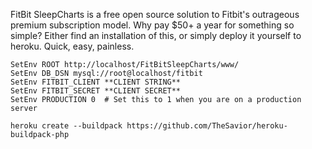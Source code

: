 FitBit SleepCharts is a free open source solution to Fitbit's outrageous premium subscription model. Why pay $50+ a year for something so simple?
Either find an installation of this, or simply deploy it yourself to heroku. Quick, easy, painless.

```
SetEnv ROOT http://localhost/FitBitSleepCharts/www/
SetEnv DB_DSN mysql://root@localhost/fitbit
SetEnv FITBIT_CLIENT **CLIENT STRING**
SetEnv FITBIT_SECRET **CLIENT SECRET**
SetEnv PRODUCTION 0  # Set this to 1 when you are on a production server
```

```
heroku create --buildpack https://github.com/TheSavior/heroku-buildpack-php
```